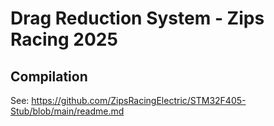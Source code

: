 # Drag Reduction System - Zips Racing 2025
## Compilation
See: https://github.com/ZipsRacingElectric/STM32F405-Stub/blob/main/readme.md
